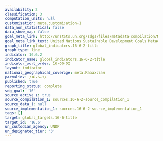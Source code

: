 ```yaml
---
availability: 2
classification: 3
computation_units: null
customisation: meta.customisation-1
data_non_statistical: false
data_show_map: false
goal_meta_link: http://unstats.un.org/sdgs/files/metadata-compilation/Metadata-Goal-16.pdf
goal_meta_link_text: United Nations Sustainable Development Goals Metadata (pdf 1361kB)
graph_title: global_indicators.16-6-2-title
graph_type: line
indicator: 16.6.2
indicator_name: global_indicators.16-6-2-title
indicator_sort_order: 16-06-02
layout: indicator
national_geographical_coverage: meta.Казахстан
permalink: /16-6-2/
published: true
reporting_status: complete
sdg_goal: '16'
source_active_1: true
source_compilation_1: sources.16-6-2-source_compilation_1
source_data_1: null
source_implementation_1: sources.16-6-2-source_implementation_1
tags: []
target: global_targets.16-6-title
target_id: '16.6'
un_custodian_agency: UNDP
un_designated_tier: '3'
---
```

